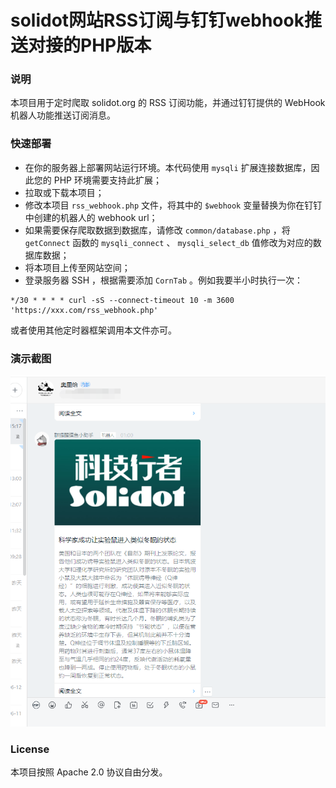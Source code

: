 # solidot网站RSS订阅与钉钉webhook推送对接的PHP版本

### 说明
本项目用于定时爬取 solidot.org 的 RSS 订阅功能，并通过钉钉提供的 WebHook 机器人功能推送订阅消息。


### 快速部署
* 在你的服务器上部署网站运行环境。本代码使用 `mysqli` 扩展连接数据库，因此您的 PHP 环境需要支持此扩展；
* 拉取或下载本项目；
* 修改本项目 `rss_webhook.php` 文件，将其中的 `$webhook` 变量替换为你在钉钉中创建的机器人的 webhook url；
* 如果需要保存爬取数据到数据库，请修改 `common/database.php` ，将 `getConnect` 函数的 `mysqli_connect` 、 
`mysqli_select_db` 值修改为对应的数据库数据；
* 将本项目上传至网站空间；
* 登录服务器 SSH ，根据需要添加 `CornTab` 。例如我要半小时执行一次：
```shell script
*/30 * * * * curl -sS --connect-timeout 10 -m 3600 'https://xxx.com/rss_webhook.php'
```
或者使用其他定时器框架调用本文件亦可。

### 演示截图
![screenshot](README_PICS/0.png)


### License
本项目按照 Apache 2.0 协议自由分发。
